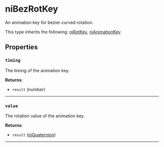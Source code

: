 <!---
	This file is autogenerated. Do not edit this file manually. Your changes will be ignored.
	More information: https://github.com/MWSE/MWSE/tree/master/docs
-->

# niBezRotKey
<div class="search_terms" style="display: none">nibezrotkey, bezrotkey</div>

An animation key for bezier curved rotation.

This type inherits the following: [niRotKey](../../types/niRotKey), [niAnimationKey](../../types/niAnimationKey)
## Properties

### `timing`
<div class="search_terms" style="display: none">timing</div>

The timing of the animation key.

**Returns**:

* `result` (number)

***

### `value`
<div class="search_terms" style="display: none">value</div>

The rotation value of the animation key.

**Returns**:

* `result` ([niQuaternion](../../types/niQuaternion))

***

